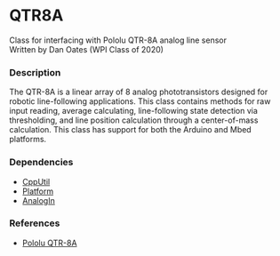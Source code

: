 # QTR8A
Class for interfacing with Pololu QTR-8A analog line sensor  
Written by Dan Oates (WPI Class of 2020)

### Description
The QTR-8A is a linear array of 8 analog phototransistors designed for robotic line-following applications. This class contains methods for raw input reading, average calculating, line-following state detection via thresholding, and line position calculation through a center-of-mass calculation. This class has support for both the Arduino and Mbed platforms.

### Dependencies
- [CppUtil](https://github.com/doates625/CppUtil.git)
- [Platform](https://github.com/doates625/Platform.git)
- [AnalogIn](https://github.com/doates625/AnalogIn.git)

### References
- [Pololu QTR-8A](https://www.pololu.com/product/960)